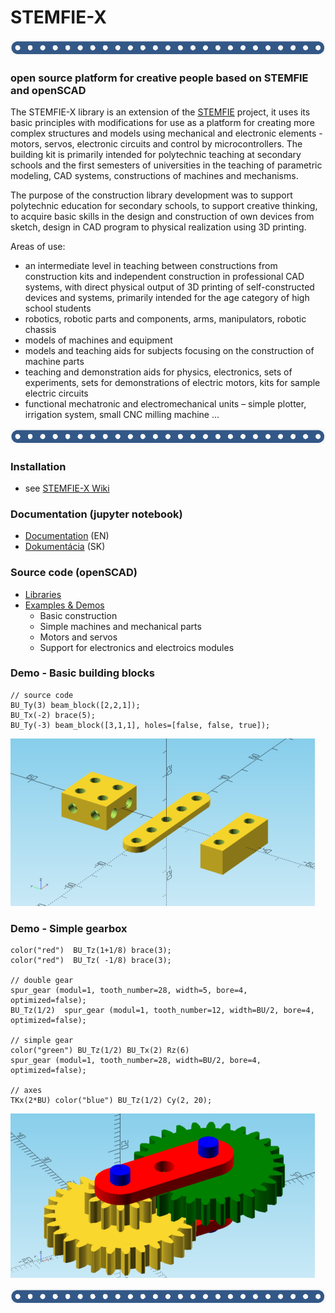 # STEMFIE-X

 ![banner](./doc-sk/img/banner_02.png)
 
### open source platform for creative people based on STEMFIE and openSCAD 

The STEMFIE-X library is an extension of the [STEMFIE](https://www.stemfie.org/) project, it uses its basic principles with modifications for use as a platform for creating more complex structures and models using mechanical and electronic elements - motors, servos, electronic circuits and control by microcontrollers. The building kit is primarily intended for polytechnic teaching at secondary schools and the first semesters of universities in the teaching of parametric modeling, CAD systems, constructions of machines and mechanisms.

The purpose of the construction library development was to support polytechnic education for secondary schools, to support creative thinking, to acquire basic skills in the design and construction of own devices from sketch, design in CAD program to physical realization using 3D printing.

Areas of use:

- an intermediate level in teaching between constructions from construction kits and independent construction in professional CAD systems, with direct physical output of 3D printing of self-constructed devices and systems, primarily intended for the age category of high school students
- robotics, robotic parts and components, arms, manipulators, robotic chassis
- models of machines and equipment
- models and teaching aids for subjects focusing on the construction of machine parts
- teaching and demonstration aids for physics, electronics, sets of experiments, sets for demonstrations of electric motors, kits for sample electric circuits
- functional mechatronic and electromechanical units – simple plotter, irrigation system, small CNC milling machine ...

 ![banner](./doc-sk/img/banner_02.png)

### Installation
* see [STEMFIE-X Wiki](https://github.com/pfabo/STEMFIE-X/wiki) 

### Documentation (jupyter notebook) 
* [Documentation](./doc-en/0001_obsah.ipynb) (EN)
* [Dokumentácia](./doc-sk/0001_obsah.ipynb) (SK)


### Source code  (openSCAD)
* [Libraries](./lib/) 
* [Examples & Demos](./src/)
  * Basic construction
  * Simple machines and mechanical parts
  * Motors and servos
  * Support for electronics and electroics modules 

### Demo - Basic building blocks
```
// source code
BU_Ty(3) beam_block([2,2,1]);
BU_Tx(-2) brace(5);
BU_Ty(-3) beam_block([3,1,1], holes=[false, false, true]);
```

 ![demo02](./doc-sk/img/demo_02.png)

### Demo - Simple gearbox
```
color("red")  BU_Tz(1+1/8) brace(3);
color("red")  BU_Tz( -1/8) brace(3);

// double gear 
spur_gear (modul=1, tooth_number=28, width=5, bore=4, optimized=false); 
BU_Tz(1/2)  spur_gear (modul=1, tooth_number=12, width=BU/2, bore=4, optimized=false);

// simple gear
color("green") BU_Tz(1/2) BU_Tx(2) Rz(6)      
spur_gear (modul=1, tooth_number=28, width=BU/2, bore=4,  optimized=false);      
 
// axes 
TKx(2*BU) color("blue") BU_Tz(1/2) Cy(2, 20); 
```
 ![demo02](./doc-sk/img/demo_01.png)

     
 ![banner](./doc-sk/img/banner_02.png)
